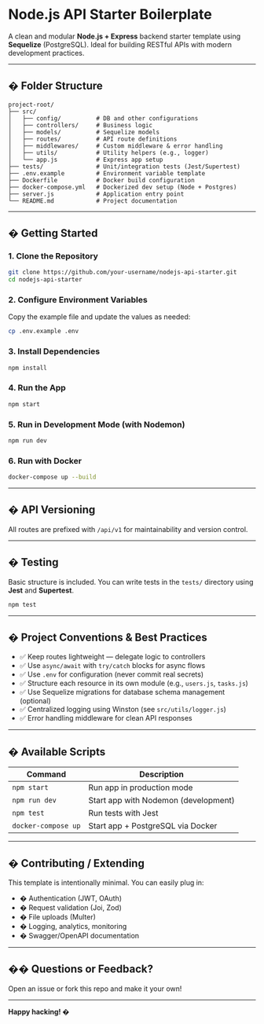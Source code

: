 # Node.js API Starter Boilerplate

A clean and modular **Node.js + Express** backend starter template using **Sequelize** (PostgreSQL). Ideal for building RESTful APIs with modern development practices.

---

## � Folder Structure

```
project-root/
├── src/
│   ├── config/          # DB and other configurations
│   ├── controllers/     # Business logic
│   ├── models/          # Sequelize models
│   ├── routes/          # API route definitions
│   ├── middlewares/     # Custom middleware & error handling
│   ├── utils/           # Utility helpers (e.g., logger)
│   └── app.js           # Express app setup
├── tests/               # Unit/integration tests (Jest/Supertest)
├── .env.example         # Environment variable template
├── Dockerfile           # Docker build configuration
├── docker-compose.yml   # Dockerized dev setup (Node + Postgres)
├── server.js            # Application entry point
└── README.md            # Project documentation
```

---

## � Getting Started

### 1. Clone the Repository

```bash
git clone https://github.com/your-username/nodejs-api-starter.git
cd nodejs-api-starter
```

### 2. Configure Environment Variables

Copy the example file and update the values as needed:

```bash
cp .env.example .env
```

### 3. Install Dependencies

```bash
npm install
```

### 4. Run the App

```bash
npm start
```

### 5. Run in Development Mode (with Nodemon)

```bash
npm run dev
```

### 6. Run with Docker

```bash
docker-compose up --build
```

---

## � API Versioning

All routes are prefixed with `/api/v1` for maintainability and version control.

---

## � Testing

Basic structure is included. You can write tests in the `tests/` directory using **Jest** and **Supertest**.

```bash
npm test
```

---

## � Project Conventions & Best Practices

- ✅ Keep routes lightweight — delegate logic to controllers
- ✅ Use `async/await` with `try/catch` blocks for async flows
- ✅ Use `.env` for configuration (never commit real secrets)
- ✅ Structure each resource in its own module (e.g., `users.js`, `tasks.js`)
- ✅ Use Sequelize migrations for database schema management (optional)
- ✅ Centralized logging using Winston (see `src/utils/logger.js`)
- ✅ Error handling middleware for clean API responses

---

## � Available Scripts

| Command              | Description                            |
|----------------------|----------------------------------------|
| `npm start`          | Run app in production mode             |
| `npm run dev`        | Start app with Nodemon (development)   |
| `npm test`           | Run tests with Jest                    |
| `docker-compose up`  | Start app + PostgreSQL via Docker      |

---

## � Contributing / Extending

This template is intentionally minimal. You can easily plug in:

- � Authentication (JWT, OAuth)
- � Request validation (Joi, Zod)
- � File uploads (Multer)
- � Logging, analytics, monitoring
- � Swagger/OpenAPI documentation

---

## �‍� Questions or Feedback?

Open an issue or fork this repo and make it your own!

---

**Happy hacking! �**
